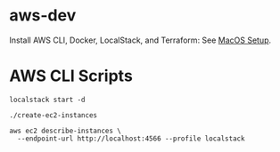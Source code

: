 # aws-dev

Install AWS CLI, Docker, LocalStack, and Terraform: See [MacOS Setup](MacOS_Setup.md).

# AWS CLI Scripts

    localstack start -d

    ./create-ec2-instances

    aws ec2 describe-instances \
      --endpoint-url http://localhost:4566 --profile localstack
